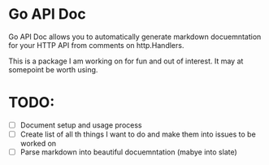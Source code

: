 # Go API Doc

Go API Doc allows you to automatically generate markdown docuemntation for your HTTP API from comments on http.Handlers.

This is a package I am working on for fun and out of interest. It may at somepoint be worth using. 

# TODO: 

- [ ] Document setup and usage process
- [ ] Create list of all th things I want to do and make them into issues to be worked on
- [ ] Parse markdown into beautiful docuemntation (mabye into slate)
